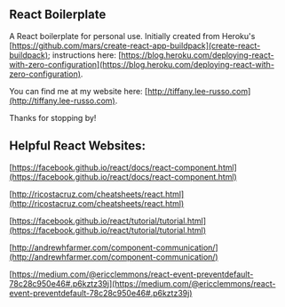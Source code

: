 ## React Boilerplate

A React boilerplate for personal use. Initially created from Heroku's [https://github.com/mars/create-react-app-buildpack](create-react-buildpack); instructions here: [https://blog.heroku.com/deploying-react-with-zero-configuration](https://blog.heroku.com/deploying-react-with-zero-configuration).

You can find me at my website here:
[http://tiffany.lee-russo.com](http://tiffany.lee-russo.com).

Thanks for stopping by!

## Helpful React Websites:

[https://facebook.github.io/react/docs/react-component.html](https://facebook.github.io/react/docs/react-component.html)

[http://ricostacruz.com/cheatsheets/react.html](http://ricostacruz.com/cheatsheets/react.html)

[https://facebook.github.io/react/tutorial/tutorial.html](https://facebook.github.io/react/tutorial/tutorial.html)

[http://andrewhfarmer.com/component-communication/](http://andrewhfarmer.com/component-communication/)

[https://medium.com/@ericclemmons/react-event-preventdefault-78c28c950e46#.p6kztz39j](https://medium.com/@ericclemmons/react-event-preventdefault-78c28c950e46#.p6kztz39j)
